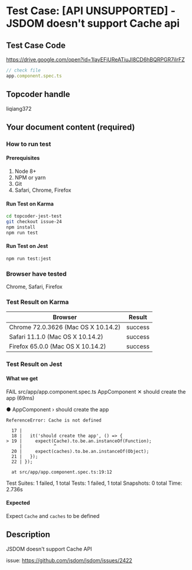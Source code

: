 # Test Case: [API UNSUPPORTED] - JSDOM doesn't support Cache api

## Test Case Code
https://drive.google.com/open?id=1IayEFjUReATiuJI8CD6hBQRPGR7iIrFZ

```js
// check file
app.component.spec.ts
```

## Topcoder handle

liqiang372

## Your document content (required)
### How to run test
#### Prerequisites

1. Node 8+
2. NPM or yarn
3. Git
4. Safari, Chrome, Firefox

#### Run Test on Karma

```bash
cd topcoder-jest-test
git checkout issue-24
npm install
npm run test
```
#### Run Test on Jest

```bash
npm run test:jest
```

### Browser have tested

Chrome, Safari, Firefox

### Test Result on Karma

| Browser | Result |
| ------ | ------ |
| Chrome 72.0.3626 (Mac OS X 10.14.2) | success |
| Safari 11.1.0 (Mac OS X 10.14.2)  | success | 
| Firefox 65.0.0 (Mac OS X 10.14.2) | success | 


### Test Result on Jest 
#### What we get
 FAIL  src/app/app.component.spec.ts
  AppComponent
    ✕ should create the app (69ms)

  ● AppComponent › should create the app

    ReferenceError: Cache is not defined

      17 | 
      18 |   it('should create the app', () => {
    > 19 |     expect(Cache).to.be.an.instanceOf(Function);
         |            ^
      20 |     expect(caches).to.be.an.instanceOf(Object);
      21 |   });
      22 | });

      at src/app/app.component.spec.ts:19:12

Test Suites: 1 failed, 1 total
Tests:       1 failed, 1 total
Snapshots:   0 total
Time:        2.736s
#### Expected
Expect `Cache` and `caches` to be defined

## Description
JSDOM doesn't support Cache API

issue: https://github.com/jsdom/jsdom/issues/2422



